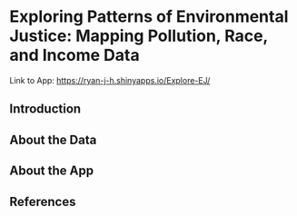 # Exploring Patterns of Environmental Justice: Mapping Pollution, Race, and Income Data

Link to App: https://ryan-j-h.shinyapps.io/Explore-EJ/ 

## Introduction

## About the Data

## About the App

## References

